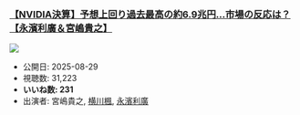 ### [【NVIDIA決算】予想上回り過去最高の約6.9兆円...市場の反応は？【永濱利廣＆宮嶋貴之】](https://www.youtube.com/watch?v=cttUgH1xh9U)
[![](https://img.youtube.com/vi/cttUgH1xh9U/sddefault.jpg)](https://www.youtube.com/watch?v=cttUgH1xh9U)
-   公開日: 2025-08-29
-   視聴数: 31,223
-   **いいね数: 231**
-   出演者: 宮嶋貴之, [横川楓](/rehacq_fan/people/横川楓 "wikilink"), [永濱利廣](/rehacq_fan/people/永濱利廣 "wikilink")
